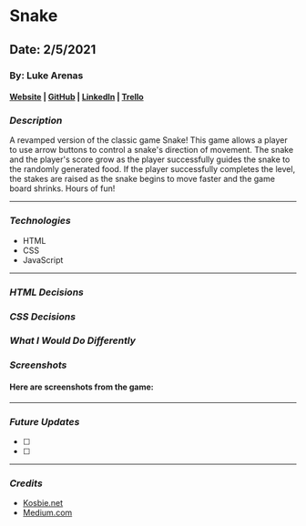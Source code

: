 # Snake

## Date: 2/5/2021

### By: Luke Arenas

#### [Website](https://lukearenas.github.io/Personal-Website/) | [GitHub](https://github.com/LukeArenas) | [LinkedIn](https://www.linkedin.com/in/lukearenas/) | [Trello](https://trello.com/b/VDEvoalZ/snake)

### ***Description***

A revamped version of the classic game Snake! This game allows a player to use arrow buttons to control a snake's direction of movement. The snake and the player's score grow as the player successfully guides the snake to the randomly generated food. If the player successfully completes the level, the stakes are raised as the snake begins to move faster and the game board shrinks. Hours of fun!

***

### ***Technologies***

* HTML
* CSS
* JavaScript

***

### ***HTML Decisions***


### ***CSS Decisions***


### ***What I Would Do Differently***


### ***Screenshots***

#### Here are screenshots from the game:


***

### ***Future Updates***

- [ ] 
- [ ] 

***

### ***Credits***

* [Kosbie.net](https://www.kosbie.net/cmu/fall-10/15-110/handouts/snake/snake.html#:~:text=In%20the%20game%20of%20Snake,as%20possible%20before%20that%20happens.)
* [Medium.com](https://medium.com/writeabyte/snake-game-5aaeb80a261a)
